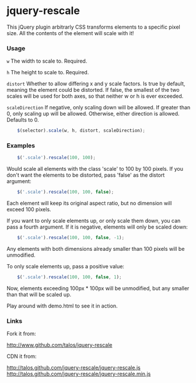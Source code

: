 # jquery-rescale

This jQuery plugin arbitrarly CSS transforms elements to a specific
pixel size.  All the contents of the element will scale with it!

### Usage

`w` The width to scale to.  Required.

`h` The height to scale to.  Required.

`distort` Whether to allow differing x and y scale
factors.  Is true by default, meaning the element could be
distorted.  If false, the smallest of the two scales will be
used for both axes, so that neither w or h is ever exceeded.

`scaleDirection` If negative, only scaling down will be
allowed.  If greater than 0, only scaling up will be allowed.
Otherwise, either direction is allowed.  Defaults to 0.

```javascript
    $(selector).scale(w, h, distort, scaleDirection);
```

### Examples

```javascript
    $('.scale').rescale(100, 100);
```

Would scale all elements with the class 'scale' to 100 by 100
pixels.  If you don't want the elements to be distorted, pass
'false' as the distort argument:

```javascript
    $('.scale').rescale(100, 100, false);
```

Each element will keep its original aspect ratio, but no dimension
will exceed 100 pixels.

If you want to only scale elements up, or only scale them down, you
can pass a fourth argument.  If it is negative, elements will only
be scaled down:

```javascript
    $('.scale').rescale(100, 100, false, -1);
```

Any elements with both dimensions already smaller than 100 pixels
will be unmodified.

To only scale elements up, pass a positive value:

```javascript
    $('.scale').rescale(100, 100, false, 1);
```

Now, elements exceeding 100px * 100px will be unmodified, but any
smaller than that will be scaled up.

Play around with demo.html to see it in action.

### Links

Fork it from:

http://www.github.com/talos/jquery-rescale

CDN it from:

http://talos.github.com/jquery-rescale/jquery-rescale.js
http://talos.github.com/jquery-rescale/jquery-rescale.min.js
